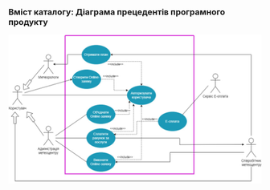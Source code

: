 ### Вміст каталогу: Діаграма прецедентів програмного продукту

![Diagram](https://github.com/oleksandrblazhko/ai-212-leventij/blob/Laboratory_Work_2/1-SoftwareRequirements/1.3-SoftwareUserRequirements/1.3.3-UseCaseDiagram/UML-diagram.jpg?raw=true)
